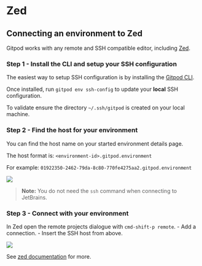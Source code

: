 # Zed

## Connecting an environment to Zed

Gitpod works with any remote and SSH compatible editor, including [Zed](https://zed.dev/download).

### Step 1 - Install the CLI and setup your SSH configuration

The easiest way to setup SSH configuration is by installing the [Gitpod CLI](/flex/integrations/cli).

Once installed, run `gitpod env ssh-config` to update your **local** SSH configuration.

To validate ensure the directory `~/.ssh/gitpod` is created on your local machine.

### Step 2 - Find the host for your environment

You can find the host name on your started environment details page.

The host format is: `<environment-id>.gitpod.environment`

For example: `01922350-2462-79da-8c80-770fe4275aa2.gitpod.environment`

<Frame caption="copying host id from app">
  <img src="https://www.gitpod.io/images/docs/flex/integrations/copy-host.png" />
</Frame>

> **Note:** You do not need the `ssh` command when connecting to JetBrains.

### Step 3 - Connect with your environment

In Zed open the remote projects dialogue with `cmd-shift-p remote`. - Add a connection. - Insert the SSH host from above.

<Frame caption="connect via zed">
  <img src="https://www.gitpod.io/images/docs/flex/integrations/zed-connection.png" />
</Frame>

See [zed documentation](https://zed.dev/remote-development) for more.
